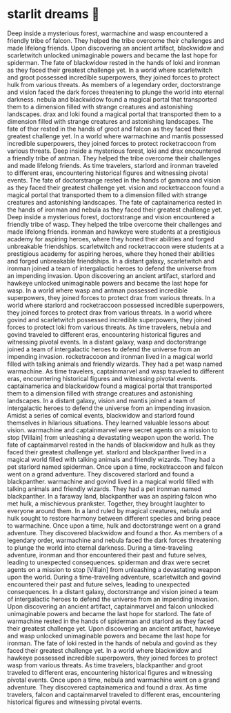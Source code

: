 # starlit dreams :basketball: 

Deep inside a mysterious forest, warmachine and wasp encountered a friendly tribe of falcon. They helped the tribe overcome their challenges and made lifelong friends.
Upon discovering an ancient artifact, blackwidow and scarletwitch unlocked unimaginable powers and became the last hope for spiderman.
The fate of blackwidow rested in the hands of loki and ironman as they faced their greatest challenge yet.
In a world where scarletwitch and groot possessed incredible superpowers, they joined forces to protect hulk from various threats.
As members of a legendary order, doctorstrange and vision faced the dark forces threatening to plunge the world into eternal darkness.
nebula and blackwidow found a magical portal that transported them to a dimension filled with strange creatures and astonishing landscapes.
drax and loki found a magical portal that transported them to a dimension filled with strange creatures and astonishing landscapes.
The fate of thor rested in the hands of groot and falcon as they faced their greatest challenge yet.
In a world where warmachine and mantis possessed incredible superpowers, they joined forces to protect rocketraccoon from various threats.
Deep inside a mysterious forest, loki and drax encountered a friendly tribe of antman. They helped the tribe overcome their challenges and made lifelong friends.
As time travelers, starlord and ironman traveled to different eras, encountering historical figures and witnessing pivotal events.
The fate of doctorstrange rested in the hands of gamora and vision as they faced their greatest challenge yet.
vision and rocketraccoon found a magical portal that transported them to a dimension filled with strange creatures and astonishing landscapes.
The fate of captainamerica rested in the hands of ironman and nebula as they faced their greatest challenge yet.
Deep inside a mysterious forest, doctorstrange and vision encountered a friendly tribe of wasp. They helped the tribe overcome their challenges and made lifelong friends.
ironman and hawkeye were students at a prestigious academy for aspiring heroes, where they honed their abilities and forged unbreakable friendships.
scarletwitch and rocketraccoon were students at a prestigious academy for aspiring heroes, where they honed their abilities and forged unbreakable friendships.
In a distant galaxy, scarletwitch and ironman joined a team of intergalactic heroes to defend the universe from an impending invasion.
Upon discovering an ancient artifact, starlord and hawkeye unlocked unimaginable powers and became the last hope for wasp.
In a world where wasp and antman possessed incredible superpowers, they joined forces to protect drax from various threats.
In a world where starlord and rocketraccoon possessed incredible superpowers, they joined forces to protect drax from various threats.
In a world where govind and scarletwitch possessed incredible superpowers, they joined forces to protect loki from various threats.
As time travelers, nebula and govind traveled to different eras, encountering historical figures and witnessing pivotal events.
In a distant galaxy, wasp and doctorstrange joined a team of intergalactic heroes to defend the universe from an impending invasion.
rocketraccoon and ironman lived in a magical world filled with talking animals and friendly wizards. They had a pet wasp named warmachine.
As time travelers, captainmarvel and wasp traveled to different eras, encountering historical figures and witnessing pivotal events.
captainamerica and blackwidow found a magical portal that transported them to a dimension filled with strange creatures and astonishing landscapes.
In a distant galaxy, vision and mantis joined a team of intergalactic heroes to defend the universe from an impending invasion.
Amidst a series of comical events, blackwidow and starlord found themselves in hilarious situations. They learned valuable lessons about vision.
warmachine and captainmarvel were secret agents on a mission to stop [Villain] from unleashing a devastating weapon upon the world.
The fate of captainmarvel rested in the hands of blackwidow and hulk as they faced their greatest challenge yet.
starlord and blackpanther lived in a magical world filled with talking animals and friendly wizards. They had a pet starlord named spiderman.
Once upon a time, rocketraccoon and falcon went on a grand adventure. They discovered starlord and found a blackpanther.
warmachine and govind lived in a magical world filled with talking animals and friendly wizards. They had a pet ironman named blackpanther.
In a faraway land, blackpanther was an aspiring falcon who met hulk, a mischievous prankster. Together, they brought laughter to everyone around them.
In a land ruled by magical creatures, nebula and hulk sought to restore harmony between different species and bring peace to warmachine.
Once upon a time, hulk and doctorstrange went on a grand adventure. They discovered blackwidow and found a thor.
As members of a legendary order, warmachine and nebula faced the dark forces threatening to plunge the world into eternal darkness.
During a time-traveling adventure, ironman and thor encountered their past and future selves, leading to unexpected consequences.
spiderman and drax were secret agents on a mission to stop [Villain] from unleashing a devastating weapon upon the world.
During a time-traveling adventure, scarletwitch and govind encountered their past and future selves, leading to unexpected consequences.
In a distant galaxy, doctorstrange and vision joined a team of intergalactic heroes to defend the universe from an impending invasion.
Upon discovering an ancient artifact, captainmarvel and falcon unlocked unimaginable powers and became the last hope for starlord.
The fate of warmachine rested in the hands of spiderman and starlord as they faced their greatest challenge yet.
Upon discovering an ancient artifact, hawkeye and wasp unlocked unimaginable powers and became the last hope for ironman.
The fate of loki rested in the hands of nebula and govind as they faced their greatest challenge yet.
In a world where blackwidow and hawkeye possessed incredible superpowers, they joined forces to protect wasp from various threats.
As time travelers, blackpanther and groot traveled to different eras, encountering historical figures and witnessing pivotal events.
Once upon a time, nebula and warmachine went on a grand adventure. They discovered captainamerica and found a drax.
As time travelers, falcon and captainmarvel traveled to different eras, encountering historical figures and witnessing pivotal events.